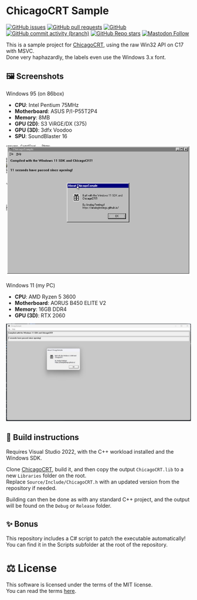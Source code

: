# ChicagoCRT Sample

[![GitHub issues](https://img.shields.io/github/issues/analogfeelings/chicagosample?style=flat-square&logo=github&label=Issues)](https://github.com/AnalogFeelings/chicagosample/issues)
[![GitHub pull requests](https://img.shields.io/github/issues-pr/analogfeelings/chicagosample?label=Pull%20Requests&style=flat-square&logo=github)](https://github.com/AnalogFeelings/chicagosample/pulls)
[![GitHub](https://img.shields.io/github/license/analogfeelings/chicagosample?label=License&style=flat-square&logo=opensourceinitiative&logoColor=white)](https://github.com/AnalogFeelings/chicagosample/blob/master/LICENSE)
[![GitHub commit activity (branch)](https://img.shields.io/github/commit-activity/m/analogfeelings/chicagosample/master?label=Commit%20Activity&style=flat-square&logo=github)](https://github.com/AnalogFeelings/chicagosample/graphs/commit-activity)
[![GitHub Repo stars](https://img.shields.io/github/stars/analogfeelings/chicagosample?label=Stargazers&style=flat-square&logo=github)](https://github.com/AnalogFeelings/chicagosample/stargazers)
[![Mastodon Follow](https://img.shields.io/mastodon/follow/109309123442839534?domain=https%3A%2F%2Ftech.lgbt%2F&style=flat-square&logo=mastodon&logoColor=white&label=Follow%20Me!&color=6364ff)](https://tech.lgbt/@analog_feelings)

This is a sample project for [ChicagoCRT](https://github.com/AnalogFeelings/ChicagoCRT), using the raw Win32 API on C17 with MSVC.  
Done very haphazardly, the labels even use the Windows 3.x font.

## :framed_picture: Screenshots

Windows 95 (on 86box)  
- **CPU**: Intel Pentium 75MHz
- **Motherboard**: ASUS P/I-P55T2P4
- **Memory**: 8MB
- **GPU (2D)**: S3 ViRGE/DX (375)
- **GPU (3D)**: 3dfx Voodoo
- **SPU**: SoundBlaster 16

![win95](Screenshots/Windows95.png)

Windows 11 (my PC)  
- **CPU**: AMD Ryzen 5 3600
- **Motherboard**: AORUS B450 ELITE V2
- **Memory**: 16GB DDR4
- **GPU (3D)**: RTX 2060

![win11](Screenshots/Windows11.png)

## :toolbox: Build instructions

Requires Visual Studio 2022, with the C++ workload installed and the Windows SDK.

Clone [ChicagoCRT](https://github.com/AnalogFeelings/ChicagoCRT), build it, and then copy the output `ChicagoCRT.lib` to a new `Libraries` folder on the root.  
Replace `Source/Include/ChicagoCRT.h` with an updated version from the repository if needed.

Building can then be done as with any standard C++ project, and the output will be found on the `Debug` or `Release` folder.

## :sparkles: Bonus

This repository includes a C# script to patch the executable automatically!  
You can find it in the Scripts subfolder at the root of the repository.

# :balance_scale: License

This software is licensed under the terms of the MIT license.  
You can read the terms [here](LICENSE).
